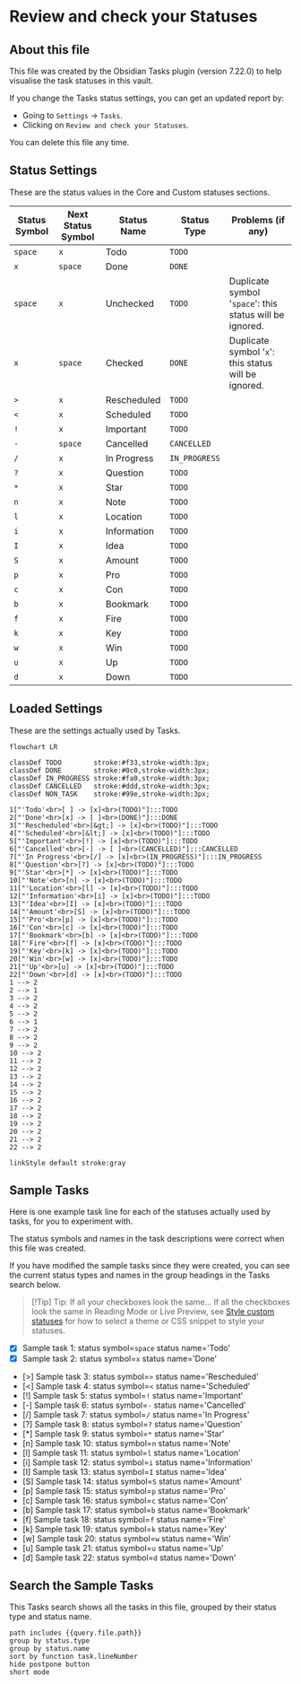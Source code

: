 # Review and check your Statuses

## About this file

This file was created by the Obsidian Tasks plugin (version 7.22.0) to help visualise the task statuses in this vault.

If you change the Tasks status settings, you can get an updated report by:

- Going to `Settings` -> `Tasks`.
- Clicking on `Review and check your Statuses`.

You can delete this file any time.

## Status Settings

<!--
Switch to Live Preview or Reading Mode to see the table.
If there are any Markdown formatting characters in status names, such as '*' or '_',
Obsidian may only render the table correctly in Reading Mode.
-->

These are the status values in the Core and Custom statuses sections.

| Status Symbol | Next Status Symbol | Status Name | Status Type | Problems (if any) |
| ----- | ----- | ----- | ----- | ----- |
| `space` | `x` | Todo | `TODO` |  |
| `x` | `space` | Done | `DONE` |  |
| `space` | `x` | Unchecked | `TODO` | Duplicate symbol '`space`': this status will be ignored. |
| `x` | `space` | Checked | `DONE` | Duplicate symbol '`x`': this status will be ignored. |
| `>` | `x` | Rescheduled | `TODO` |  |
| `<` | `x` | Scheduled | `TODO` |  |
| `!` | `x` | Important | `TODO` |  |
| `-` | `space` | Cancelled | `CANCELLED` |  |
| `/` | `x` | In Progress | `IN_PROGRESS` |  |
| `?` | `x` | Question | `TODO` |  |
| `*` | `x` | Star | `TODO` |  |
| `n` | `x` | Note | `TODO` |  |
| `l` | `x` | Location | `TODO` |  |
| `i` | `x` | Information | `TODO` |  |
| `I` | `x` | Idea | `TODO` |  |
| `S` | `x` | Amount | `TODO` |  |
| `p` | `x` | Pro | `TODO` |  |
| `c` | `x` | Con | `TODO` |  |
| `b` | `x` | Bookmark | `TODO` |  |
| `f` | `x` | Fire | `TODO` |  |
| `k` | `x` | Key | `TODO` |  |
| `w` | `x` | Win | `TODO` |  |
| `u` | `x` | Up | `TODO` |  |
| `d` | `x` | Down | `TODO` |  |

## Loaded Settings

<!-- Switch to Live Preview or Reading Mode to see the diagram. -->

These are the settings actually used by Tasks.

```mermaid
flowchart LR

classDef TODO        stroke:#f33,stroke-width:3px;
classDef DONE        stroke:#0c0,stroke-width:3px;
classDef IN_PROGRESS stroke:#fa0,stroke-width:3px;
classDef CANCELLED   stroke:#ddd,stroke-width:3px;
classDef NON_TASK    stroke:#99e,stroke-width:3px;

1["'Todo'<br>[ ] -> [x]<br>(TODO)"]:::TODO
2["'Done'<br>[x] -> [ ]<br>(DONE)"]:::DONE
3["'Rescheduled'<br>[&gt;] -> [x]<br>(TODO)"]:::TODO
4["'Scheduled'<br>[&lt;] -> [x]<br>(TODO)"]:::TODO
5["'Important'<br>[!] -> [x]<br>(TODO)"]:::TODO
6["'Cancelled'<br>[-] -> [ ]<br>(CANCELLED)"]:::CANCELLED
7["'In Progress'<br>[/] -> [x]<br>(IN_PROGRESS)"]:::IN_PROGRESS
8["'Question'<br>[?] -> [x]<br>(TODO)"]:::TODO
9["'Star'<br>[*] -> [x]<br>(TODO)"]:::TODO
10["'Note'<br>[n] -> [x]<br>(TODO)"]:::TODO
11["'Location'<br>[l] -> [x]<br>(TODO)"]:::TODO
12["'Information'<br>[i] -> [x]<br>(TODO)"]:::TODO
13["'Idea'<br>[I] -> [x]<br>(TODO)"]:::TODO
14["'Amount'<br>[S] -> [x]<br>(TODO)"]:::TODO
15["'Pro'<br>[p] -> [x]<br>(TODO)"]:::TODO
16["'Con'<br>[c] -> [x]<br>(TODO)"]:::TODO
17["'Bookmark'<br>[b] -> [x]<br>(TODO)"]:::TODO
18["'Fire'<br>[f] -> [x]<br>(TODO)"]:::TODO
19["'Key'<br>[k] -> [x]<br>(TODO)"]:::TODO
20["'Win'<br>[w] -> [x]<br>(TODO)"]:::TODO
21["'Up'<br>[u] -> [x]<br>(TODO)"]:::TODO
22["'Down'<br>[d] -> [x]<br>(TODO)"]:::TODO
1 --> 2
2 --> 1
3 --> 2
4 --> 2
5 --> 2
6 --> 1
7 --> 2
8 --> 2
9 --> 2
10 --> 2
11 --> 2
12 --> 2
13 --> 2
14 --> 2
15 --> 2
16 --> 2
17 --> 2
18 --> 2
19 --> 2
20 --> 2
21 --> 2
22 --> 2

linkStyle default stroke:gray
```


## Sample Tasks

Here is one example task line for each of the statuses actually used by tasks, for you to experiment with.

The status symbols and names in the task descriptions were correct when this file was created.

If you have modified the sample tasks since they were created, you can see the current status types and names in the group headings in the Tasks search below.

> [!Tip] Tip: If all your checkboxes look the same...
> If all the checkboxes look the same in Reading Mode or Live Preview, see [Style custom statuses](https://publish.obsidian.md/tasks/How+To/Style+custom+statuses) for how to select a theme or CSS snippet to style your statuses.

- [x] Sample task 1: status symbol=`space` status name='Todo'
- [x] Sample task 2: status symbol=`x` status name='Done'
- [>] Sample task 3: status symbol=`>` status name='Rescheduled'
- [<] Sample task 4: status symbol=`<` status name='Scheduled'
- [!] Sample task 5: status symbol=`!` status name='Important'
- [-] Sample task 6: status symbol=`-` status name='Cancelled'
- [/] Sample task 7: status symbol=`/` status name='In Progress'
- [?] Sample task 8: status symbol=`?` status name='Question'
- [*] Sample task 9: status symbol=`*` status name='Star'
- [n] Sample task 10: status symbol=`n` status name='Note'
- [l] Sample task 11: status symbol=`l` status name='Location'
- [i] Sample task 12: status symbol=`i` status name='Information'
- [I] Sample task 13: status symbol=`I` status name='Idea'
- [S] Sample task 14: status symbol=`S` status name='Amount'
- [p] Sample task 15: status symbol=`p` status name='Pro'
- [c] Sample task 16: status symbol=`c` status name='Con'
- [b] Sample task 17: status symbol=`b` status name='Bookmark'
- [f] Sample task 18: status symbol=`f` status name='Fire'
- [k] Sample task 19: status symbol=`k` status name='Key'
- [w] Sample task 20: status symbol=`w` status name='Win'
- [u] Sample task 21: status symbol=`u` status name='Up'
- [d] Sample task 22: status symbol=`d` status name='Down'

## Search the Sample Tasks

This Tasks search shows all the tasks in this file, grouped by their status type and status name.

```tasks
path includes {{query.file.path}}
group by status.type
group by status.name
sort by function task.lineNumber
hide postpone button
short mode
```
